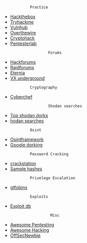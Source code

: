 				Practice
- [Hackthebox](https://app.hackthebox.eu/)
- [Tryhackme](https://tryhackme.com/)
- [Vulnhub](https://vulnhub.com/)
- [Overthewire](https://overthewire.org/)
- [Cryptohack](https://cryptohack.org/)
- [Pentesterlab](https://www.pentesterlab.com/)
<!-- -->

                      	Forums
- [Hackforums](https://hackforums.net/)
- [Raidforums](https://raidforums.com/)
- [Eternia](https://eternia.to/)
- [VX underground](https://vx-underground.org/)
<!-- -->

				Cryptography
- [Cyberchef](https://gchq.github.io/CyberChef/)
<!-- -->


                       	Shodan searches
- [Top shodan dorks](https://securitytrails.com/blog/top-shodan-dorks)
- [hodan searches](https://github.com/lothos612/shodan)
<!-- -->


				Osint
- [Osintframework](https://osintframework.com/)
- [Google dorking](https://securitytrails.com/blog/google-hacking-techniques)
<!-- -->


				Password Cracking
- [crackstation](https://crackstation.net/)	
- [Sample hashes](http://openwall.info/wiki/john/sample-hashes)
<!-- -->


				Privelege Escalation
- [gtfobins](https://gtfobins.github.io/)
<!-- -->


				Exploits
- [Exploit db](https://www.exploit-db.com/)
<!-- -->


                      	 Misc
- [Awesome Pentesting](https://github.com/enaqx/awesome-pentest)
- [Awesome Hacking](https://github.com/Hack-with-Github/Awesome-Hacking)
- [OffSecNewbie](https://guide.offsecnewbie.com/)